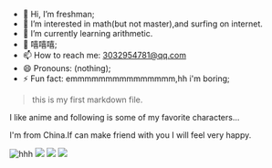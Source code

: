 - 👋 Hi, I’m freshman;
- 👀 I’m interested in math(but not master),and surfing on internet.
- 🌱 I’m currently learning arithmetic.
- 💞️ 嘻嘻嘻;
- 📫 How to reach me: <3032954781@qq.com>
- 😄 Pronouns: (nothing);
- ⚡ Fun fact: emmmmmmmmmmmmmmm,hh i'm boring;
> this is my first markdown file.

I like anime and following is some of my favorite characters...

I'm from China.If can make friend with you I will feel very happy.

![hhh](http://i0.hdslb.com/bfs/new_dyn/7034b946bc0afcc4dd2fbb886377c5533546738243668772.png)
![](http://i0.hdslb.com/bfs/new_dyn/4eb1fb79774d1dc0c966cccd3ff963183546738243668772.png)
![](http://i0.hdslb.com/bfs/new_dyn/b1a815c4a1333db5f07bd2090a3075cd3546738243668772.png)
![](http://i0.hdslb.com/bfs/new_dyn/068eadce3e5ae3a7d2cb7100da92c5853546738243668772.png)
<!---
HelloWorld0-cmd/HelloWorld0-cmd is a ✨ special ✨ repository because its `README.md` (this file) appears on your GitHub profile.
You can click the Preview link to take a look at your changes.
--->
